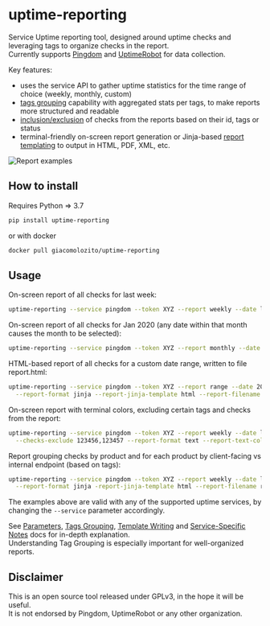 # uptime-reporting

Service Uptime reporting tool, designed around uptime checks and leveraging tags to organize checks in the report.  
Currently supports [Pingdom](https://www.pingdom.com/) and [UptimeRobot](https://uptimerobot.com/) for data collection.

Key features:
- uses the service API to gather uptime statistics for the time range of choice (weekly, monthly, custom)
- [tags grouping](docs/TAGSGROUPING.md) capability with aggregated stats per tags, to make reports more structured and readable
- [inclusion/exclusion](docs/PARAMETERS.md#filters) of checks from the reports based on their id, tags or status
- terminal-friendly on-screen report generation or Jinja-based [report templating](docs/TEMPLATES.md) to output in HTML, PDF, XML, etc.

![Report examples](https://user-images.githubusercontent.com/9863475/82117785-88764000-976a-11ea-9549-735411ca813b.png)

## How to install

Requires Python => 3.7
```bash
pip install uptime-reporting
```
or with docker
```bash
docker pull giacomolozito/uptime-reporting
```

## Usage

On-screen report of all checks for last week:
```bash
uptime-reporting --service pingdom --token XYZ --report weekly --date last
```

On-screen report of all checks for Jan 2020 (any date within that month causes the month to be selected):
```bash
uptime-reporting --service pingdom --token XYZ --report monthly --date 2020-01-01
```

HTML-based report of all checks for a custom date range, written to file report.html:
```bash
uptime-reporting --service pingdom --token XYZ --report range --date 2020-02-01_2020-03-15 \
  --report-format jinja --report-jinja-template html --report-filename report.html
```

On-screen report with terminal colors, excluding certain tags and checks from the report:
```bash
uptime-reporting --service pingdom --token XYZ --report weekly --date last --tags-exclude foo,bar \
  --checks-exclude 123456,123457 --report-format text --report-text-colors
```

Report grouping checks by product and for each product by client-facing vs internal endpoint (based on tags):
```bash
uptime-reporting --service pingdom --token XYZ --report weekly --date last --tags-grouping "productA,productB|client-facing,internal" \
  --report-format jinja -report-jinja-template html --report-filename report.html
```

The examples above are valid with any of the supported uptime services, by changing the `--service` parameter accordingly.

See [Parameters](docs/PARAMETERS.md), [Tags Grouping](docs/TAGSGROUPING.md), [Template Writing](docs/TEMPLATES.md) and [Service-Specific Notes](docs/UPTIMESERVICES.md) docs for in-depth explanation.  
Understanding Tag Grouping is especially important for well-organized reports.


## Disclaimer

This is an open source tool released under GPLv3, in the hope it will be useful.  
It is not endorsed by Pingdom, UptimeRobot or any other organization.

